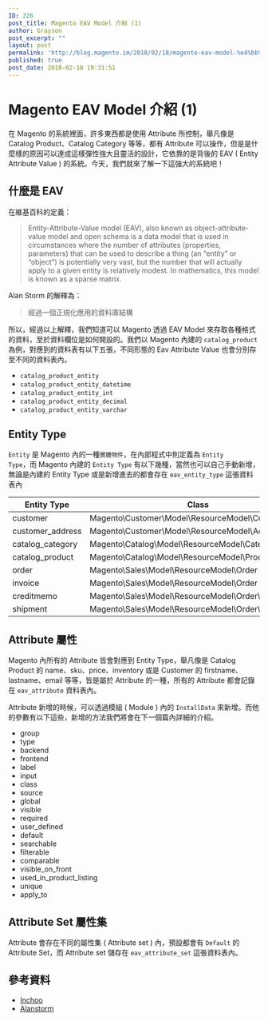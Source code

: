 ```yaml
---
ID: 226
post_title: Magento EAV Model 介紹 (1)
author: Grayson
post_excerpt: ""
layout: post
permalink: 'http://blog.magento.im/2018/02/18/magento-eav-model-%e4%bb%8b%e7%b4%b9-1/'
published: true
post_date: 2018-02-18 19:31:51
---
```

<h1>Magento EAV Model 介紹 (1)</h1>

在 Magento 的系統裡面，許多東西都是使用 Attribute 所控制，舉凡像是 Catalog Product、Catalog Category 等等，都有 Attribute 可以操作，但是是什麼樣的原因可以達成這樣彈性強大且靈活的設計，它依靠的是背後的 EAV  ( Entity Attribute Value ) 的系統。今天，我們就來了解一下這強大的系統吧！

<h2>什麼是 EAV</h2>

在維基百科的定義：

<blockquote>
  Entity-Attribute-Value model (EAV), also known as
  object-attribute-value model and open schema is a data model
  that is used in circumstances where the number of attributes
  (properties, parameters) that can be used to describe a
  thing (an “entity” or “object”) is potentially very vast,
  but the number that will actually apply to a given entity is
  relatively modest. In mathematics, this model is known as a
  sparse matrix.
</blockquote>

Alan Storm 的解釋為：

<blockquote>
  經過一個正規化應用的資料庫結構
</blockquote>

所以，經過以上解釋，我們知道可以 Magento 透過 EAV Model 來存取各種格式的資料，至於資料欄位是如何開設的。我們以 Magento 內建的 <code>catalog_product</code> 為例，對應到的資料表有以下五張，不同形態的 Eav Attribute Value 也會分別存至不同的資料表內。

<ul>
<li><code>catalog_product_entity</code></li>
<li><code>catalog_product_entity_datetime</code></li>
<li><code>catalog_product_entity_int</code></li>
<li><code>catalog_product_entity_decimal</code></li>
<li><code>catalog_product_entity_varchar</code></li>
</ul>

<h2>Entity Type</h2>

<code>Entity</code> 是 Magento 內的一種<code>實體物件</code>，在內部程式中則定義為 <code>Entity Type</code>，而 Magento 內建的 <code>Entity Type</code> 有以下幾種，當然也可以自己手動新增，無論是內建的 Entity Type 或是新增進去的都會存在 <code>eav_entity_type</code> 這張資料表內

<table>
<thead>
<tr>
  <th>Entity Type</th>
  <th>Class</th>
</tr>
</thead>
<tbody>
<tr>
  <td>customer</td>
  <td>Magento\Customer\Model\ResourceModel\Customer</td>
</tr>
<tr>
  <td>customer_address</td>
  <td>Magento\Customer\Model\ResourceModel\Address</td>
</tr>
<tr>
  <td>catalog_category</td>
  <td>Magento\Catalog\Model\ResourceModel\Category</td>
</tr>
<tr>
  <td>catalog_product</td>
  <td>Magento\Catalog\Model\ResourceModel\Product</td>
</tr>
<tr>
  <td>order</td>
  <td>Magento\Sales\Model\ResourceModel\Order</td>
</tr>
<tr>
  <td>invoice</td>
  <td>Magento\Sales\Model\ResourceModel\Order</td>
</tr>
<tr>
  <td>creditmemo</td>
  <td>Magento\Sales\Model\ResourceModel\Order\Creditmemo</td>
</tr>
<tr>
  <td>shipment</td>
  <td>Magento\Sales\Model\ResourceModel\Order\Shipment</td>
</tr>
</tbody>
</table>

<h2>Attribute 屬性</h2>

Magento 內所有的 Attribute 皆會對應到 Entity Type，舉凡像是 Catalog Product 的 name、sku、price、inventory 或是 Customer 的 firstname、lastname、email 等等，皆是屬於 Attribute 的一種，所有的 Attribute 都會記錄在 <code>eav_attribute</code> 資料表內。

Attribute 新增的時候，可以透過模組 ( Module ) 內的 <code>InstallData</code> 來新增。而他的參數有以下這些，新增的方法我們將會在下一個篇內詳細的介紹。

<ul>
<li>group</li>
<li>type</li>
<li>backend</li>
<li>frontend</li>
<li>label</li>
<li>input</li>
<li>class</li>
<li>source</li>
<li>global</li>
<li>visible</li>
<li>required</li>
<li>user_defined</li>
<li>default</li>
<li>searchable</li>
<li>filterable</li>
<li>comparable</li>
<li>visible_on_front</li>
<li>used_in_product_listing</li>
<li>unique</li>
<li>apply_to</li>
</ul>

<h2>Attribute Set 屬性集</h2>

Attribute 會存在不同的屬性集 ( Attribute set ) 內，預設都會有 <code>Default</code> 的 Attribute Set，而 Attribute set 儲存在 <code>eav_attribute_set</code> 這張資料表內。

<h2>參考資料</h2>

<ul>
<li><a href="http://inchoo.net/magento/creating-an-eav-based-models-in-magento/" title="Inchoo">Inchoo</a></li>
<li><a href="https://alanstorm.com/magento_advanced_orm_entity_attribute_value_part_1/" title="alanstorm">Alanstorm</a></li>
</ul>